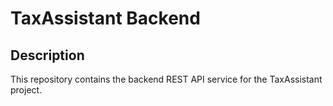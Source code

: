# TaxAssistant Backend

## Description

This repository contains the backend REST API service for the TaxAssistant project.

